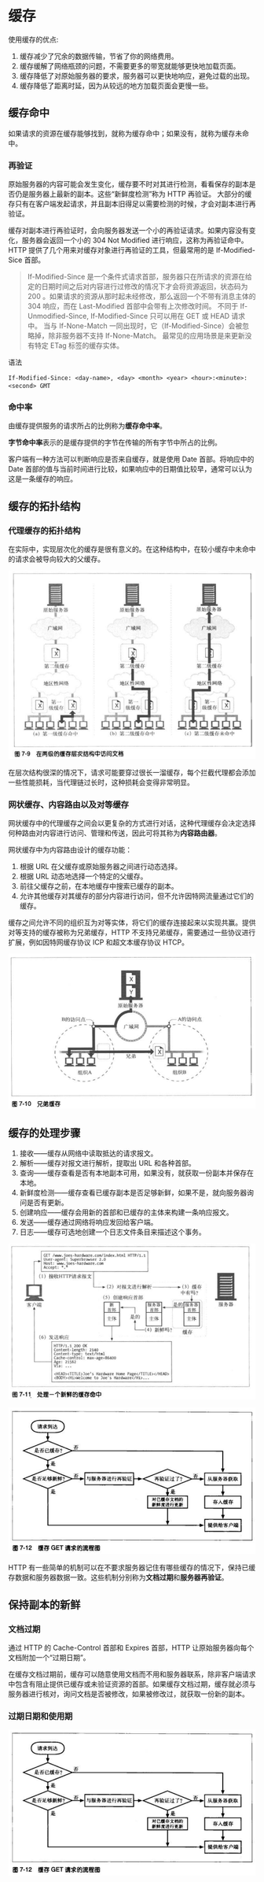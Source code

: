 # 缓存
使用缓存的优点:
1. 缓存减少了冗余的数据传输，节省了你的网络费用。
2. 缓存缓解了网络瓶颈的问题，不需要更多的带宽就能够更快地加载页面。
3. 缓存降低了对原始服务器的要求，服务器可以更快地响应，避免过载的出现。
4. 缓存降低了距离时延，因为从较远的地方加载页面会更慢一些。

## 缓存命中
如果请求的资源在缓存能够找到，就称为缓存命中；如果没有，就称为缓存未命中。

### 再验证
原始服务器的内容可能会发生变化，缓存要不时对其进行检测，看看保存的副本是否仍是服务器上最新的副本。这些“新鲜度检测”称为 HTTP 再验证。
大部分的缓存只有在客户端发起请求，并且副本旧得足以需要检测的时候，才会对副本进行再验证。

缓存对副本进行再验证时，会向服务器发送一个小的再验证请求。如果内容没有变化，服务器会返回一个小的 304 Not Modified 进行响应，这称为再验证命中。
HTTP 提供了几个用来对缓存对象进行再验证的工具，但最常用的是 If-Modified-Sice 首部。

>If-Modified-Since 是一个条件式请求首部，服务器只在所请求的资源在给定的日期时间之后对内容进行过修改的情况下才会将资源返回，状态码为 200  。如果请求的资源从那时起未经修改，那么返回一个不带有消息主体的  304  响应，而在 Last-Modified 首部中会带有上次修改时间。 不同于  If-Unmodified-Since, If-Modified-Since 只可以用在 GET 或 HEAD 请求中。
>当与 If-None-Match 一同出现时，它（If-Modified-Since）会被忽略掉，除非服务器不支持 If-None-Match。
>最常见的应用场景是来更新没有特定 ETag 标签的缓存实体。

语法
```
If-Modified-Since: <day-name>, <day> <month> <year> <hour>:<minute>:<second> GMT
```

### 命中率
由缓存提供服务的请求所占的比例称为**缓存命中率**。

**字节命中率**表示的是缓存提供的字节在传输的所有字节中所占的比例。

客户端有一种方法可以判断响应是否来自缓存，就是使用 Date 首部。将响应中的 Date 首部的值与当前时间进行比较，如果响应中的日期值比较早，通常可以认为这是一条缓存的响应。

## 缓存的拓扑结构
### 代理缓存的拓扑结构
在实际中，实现层次化的缓存是很有意义的。在这种结构中，在较小缓存中未命中的请求会被导向较大的父缓存。

![](imgs/h7-1.png)

在层次结构很深的情况下，请求可能要穿过很长一溜缓存，每个拦截代理都会添加一些性能损耗，当代理链过长时，这种损耗会变得非常明显。

### 网状缓存、内容路由以及对等缓存
网状缓存中的代理缓存之间会以更复杂的方式进行对话，这种代理缓存会决定选择何种路由对内容进行访问、管理和传送，因此可将其称为**内容路由器**。

网状缓存中为内容路由设计的缓存功能：
1. 根据 URL 在父缓存或原始服务器之间进行动态选择。
2. 根据 URL 动态地选择一个特定的父缓存。
3. 前往父缓存之前，在本地缓存中搜索已缓存的副本。
4. 允许其他缓存对其缓存的部分内容进行访问，但不允许因特网流量通过它们的缓存。

缓存之间允许不同的组织互为对等实体，将它们的缓存连接起来以实现共赢。提供对等支持的缓存被称为兄弟缓存，HTTP 不支持兄弟缓存，需要通过一些协议进行扩展，例如因特网缓存协议 ICP 和超文本缓存协议 HTCP。

![](imgs/h7-2.png)

## 缓存的处理步骤
1. 接收——缓存从网络中读取抵达的请求报文。
2. 解析——缓存对报文进行解析，提取出 URL 和各种首部。
3. 查询——缓存查看是否有本地副本可用，如果没有，就获取一份副本并保存在本地。
4. 新鲜度检测——缓存查看已缓存副本是否足够新鲜，如果不是，就向服务器询问是否有更新。
5. 创建响应——缓存会用新的首部和已缓存的主体来构建一条响应报文。
6. 发送——缓存通过网络将响应发回给客户端。
7. 日志——缓存可选地创建一个日志文件条目来描述这个事务。

![](imgs/h7-3.png)

![](imgs/h7-4.png)

HTTP 有一些简单的机制可以在不要求服务器记住有哪些缓存的情况下，保持已缓存数据和服务器数据一致。这些机制分别称为**文档过期**和**服务器再验证**。

## 保持副本的新鲜
### 文档过期
通过 HTTP 的 Cache-Control 首部和 Expires 首部，HTTP 让原始服务器向每个文档附加一个“过期日期”。

在缓存文档过期前，缓存可以随意使用文档而不用和服务器联系，除非客户端请求中包含有阻止提供已缓存或未验证资源的首部。如果缓存文档过期，缓存就必须与服务器进行核对，询问文档是否被修改，如果被修改过，就获取一份新的副本。

### 过期日期和使用期
![](imgs/h7-4.png)

